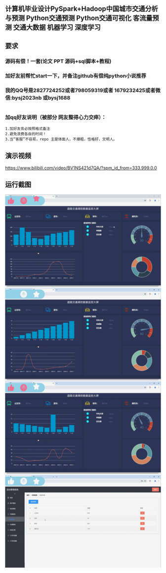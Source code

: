 ## 计算机毕业设计PySpark+Hadoop中国城市交通分析与预测 Python交通预测 Python交通可视化 客流量预测 交通大数据 机器学习 深度学习

## 要求
### 源码有偿！一套(论文 PPT 源码+sql脚本+教程)

### 
### 加好友前帮忙start一下，并备注github有偿纯python小说推荐
### 我的QQ号是2827724252或者798059319或者 1679232425或者微信:bysj2023nb 或bysj1688

# 

### 加qq好友说明（被部分 网友整得心力交瘁）：
    1.加好友务必按照格式备注
    2.避免浪费各自的时间！
    3.当“客服”不容易，repo 主是体面人，不爆粗，性格好，文明人。

## 演示视频
https://www.bilibili.com/video/BV1NS421d7QA/?spm_id_from=333.999.0.0

## 运行截图

![](1.png)
![](2.png)
![](3.png)
![](4.png)




